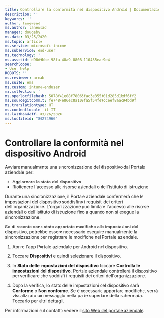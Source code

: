 ```yaml
---
title: Controllare la conformità nel dispositivo Android | Documentazione Microsoft
description: ''
keywords: ''
author: lenewsad
ms.author: lanewsad
manager: dougeby
ms.date: 03/25/2020
ms.topic: article
ms.service: microsoft-intune
ms.subservice: end-user
ms.technology: ''
ms.assetid: d98d9bbe-98fa-48a9-8808-110435eac9e4
searchScope:
- User help
ROBOTS: ''
ms.reviewer: arnab
ms.suite: ems
ms.custom: intune-enduser
ms.collection: ''
ms.openlocfilehash: 5078f41e08f78063fac3e355301d285d1bdf6ff2
ms.sourcegitcommit: fe7484e86ec8a109fa5f54fe9cceef8aac94bd9f
ms.translationtype: HT
ms.contentlocale: it-IT
ms.lasthandoff: 03/26/2020
ms.locfileid: "80274966"
---
```

# <a name="check-compliance-on-your-android-device"></a>Controllare la conformità nel dispositivo Android  
Avviare manualmente una sincronizzazione del dispositivo dal Portale aziendale per:

* Aggiornare lo stato del dispositivo 
* Riottenere l'accesso alle risorse aziendali o dell'istituto di istruzione 

Durante una sincronizzazione, il Portale aziendale confermerà che le impostazioni del dispositivo soddisfino i requisiti dei criteri dell'organizzazione.  L'organizzazione può limitare l'accesso alle risorse aziendali o dell'istituto di istruzione fino a quando non si esegue la sincronizzazione.  

Se di recente sono state apportate modifiche alle impostazioni del dispositivo, potrebbe essere necessario eseguire manualmente la sincronizzazione per registrare le modifiche nel Portale aziendale. 

1. Aprire l'app Portale aziendale per Android nel dispositivo.  

2. Toccare **Dispositivi** e quindi selezionare il dispositivo.  

3. In **Stato delle impostazioni del dispositivo** toccare **Controlla le impostazioni del dispositivo**. Portale aziendale controllerà il dispositivo per verificare che soddisfi i requisiti dei criteri dell'organizzazione. 

4. Dopo la verifica, lo stato delle impostazioni del dispositivo sarà **Conforme** o **Non conforme**. Se è necessario apportare modifiche, verrà visualizzato un messaggio nella parte superiore della schermata. Toccarlo per altri dettagli. 

Per informazioni sul contatto vedere il [sito Web del portale aziendale](https://go.microsoft.com/fwlink/?linkid=2010980).  
